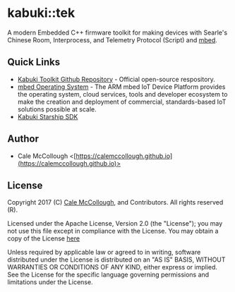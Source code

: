 # kabuki::tek
A modern Embedded C++ firmware toolkit for making devices with Searle's Chinese Room, Interprocess, and Telemetry Protocol (Script) and [mbed](https://github.com/ARMmbed/mbed-os).
  
## Quick Links
* [Kabuki Toolkit Github Repository](https://github.com/kabuki-starship/kabuki-toolkit) - Official open-source respository.
* [mbed Operating System](https://github.com/ARMmbed/mbed-os) - The ARM mbed IoT Device Platform provides the operating system, cloud services, tools and  developer ecosystem to make the creation and deployment of commercial, standards-based IoT solutions possible at scale.
* [Kabuki Starship SDK](https://github.com/kabuki-starship/)

## Author
* Cale McCollough <[https://calemccollough.github.io](https://calemccollough.github.io)>

## License
Copyright 2017 (C) [Cale McCollough](mailto:calemccollough@gmail.com),
and Contributors. All rights reserved (R).

Licensed under the Apache License, Version 2.0 (the "License"); you may not use this file except in compliance with the License. You may obtain a copy of the License [here](http://www.apache.org/licenses/LICENSE-2.0)

Unless required by applicable law or agreed to in writing, software distributed under the License is distributed on an "AS IS" BASIS, WITHOUT WARRANTIES OR CONDITIONS OF ANY KIND, either express or implied. See the License for the specific language governing permissions and limitations under the License.
